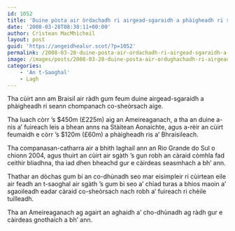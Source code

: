 ```yaml
---
id: 1052
title: 'Duine pòsta air òrdachadh ri airgead-sgaraidh a phàigheadh ri seann chompanach co-sheòrsach'
date: '2008-03-28T08:30:11+00:00'
author: Crìstean MacMhìcheil
layout: post
guid: 'https://angeidhealur.scot/?p=1052'
permalink: /2008-03-28-duine-posta-air-ordachadh-ri-airgead-sgaraidh-a-phaigheadh-ri-seann-chompanach-co-sheorsach/
image: /images/posts/2008-03-28-duine-posta-air-ordughachadh-ri-airgead-sgaraidh-a-phaigheadh-ri-seann-chompanach-co-sheorsach.webp
categories:
    - 'An t-Saoghal'
    - Lagh
---
```


Tha cùirt ann am Braisil air ràdh gum feum duine airgead-sgaraidh a phàigheadh ri seann chompanach co-sheòrsach aige.

Tha luach còrr ’s $450m (£225m) aig an Ameireaganach, a tha an duine a-nis a’ fuireach leis a bhean anns na Stàitean Aonaichte, agus a-rèir an cùirt feumaidh e còrr ’s $120m (£60m) a phàigheadh ris a’ Bhraisileach.

Tha companasan-catharra air a bhith laghail ann an Rio Grande do Sul o chionn 2004, agus thuirt an cùirt air sgàth ’s gun robh an càraid còmhla fad ceithir bliadhna, tha iad dhen bheachd gur e càirdeas seasmhach a bh’ ann.

Thathar an dòchas gum bi an co-dhùnadh seo mar eisimpleir ri cùirtean eile air feadh an t-saoghal air sgàth ’s gum bi seo a’ chiad turas a bhios maoin a’ sgaoileadh eadar càraid co-sheòrsach nach robh a’ fuireach ri chèile tuilleadh.

Tha an Ameireaganach ag agairt an aghaidh a’ cho-dhùnadh ag ràdh gur e càirdeas gnothaich a bh’ ann.
